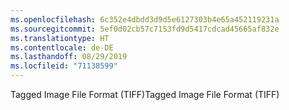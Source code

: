 ```yaml
---
ms.openlocfilehash: 6c352e4dbdd3d9d5e6127303b4e65a452119231a
ms.sourcegitcommit: 5ef0d02cb57c7153fd9d5417cdcad45665af832e
ms.translationtype: HT
ms.contentlocale: de-DE
ms.lasthandoff: 08/29/2019
ms.locfileid: "71138599"
---
```

<span data-ttu-id="cd937-101">Tagged Image File Format (TIFF)</span><span class="sxs-lookup"><span data-stu-id="cd937-101">Tagged Image File Format (TIFF)</span></span>